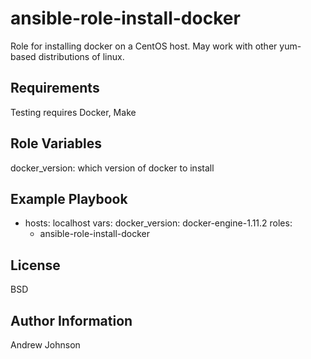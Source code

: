ansible-role-install-docker
=========

Role for installing docker on a CentOS host. May work with other yum-based distributions of linux.

Requirements
------------

Testing requires Docker, Make

Role Variables
--------------

docker_version: which version of docker to install

Example Playbook
----------------

- hosts: localhost
  vars:
    docker_version: docker-engine-1.11.2
  roles:
    - ansible-role-install-docker


License
-------

BSD

Author Information
------------------

Andrew Johnson

